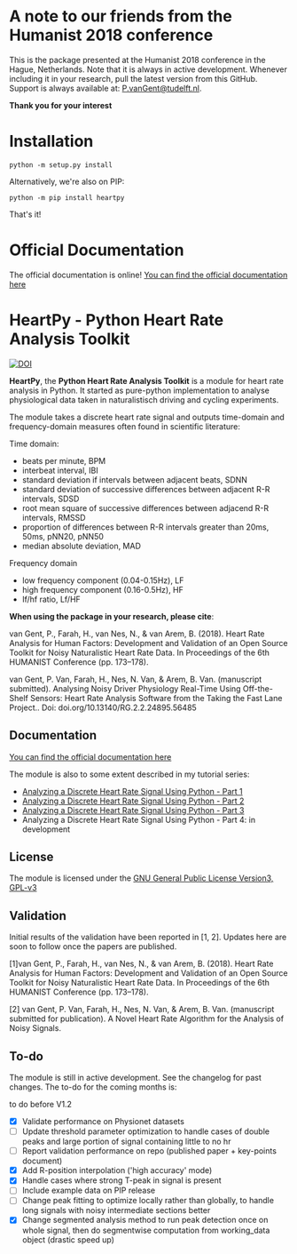 # A note to our friends from the Humanist 2018 conference

This is the package presented at the Humanist 2018 conference in the Hague, Netherlands. Note that it is always in active development. Whenever including it in your research, pull the latest version from this GitHub. Support is always available at: P.vanGent@tudelft.nl.

**Thank you for your interest**

# Installation
```
python -m setup.py install
```

Alternatively, we're also on PIP:
```
python -m pip install heartpy
```

That's it!

# Official Documentation

The official documentation is online! [You can find the official documentation here](https://python-heart-rate-analysis-toolkit.readthedocs.io)

# HeartPy - Python Heart Rate Analysis Toolkit

[![DOI](https://zenodo.org/badge/DOI/10.5281/zenodo.1324311.svg)](https://doi.org/10.5281/zenodo.1324311)

**HeartPy**, the **Python Heart Rate Analysis Toolkit** is a module for heart rate analysis in Python. It started as pure-python implementation to analyse physiological data taken in naturalistisch driving and cycling experiments.

The module takes a discrete heart rate signal and outputs time-domain and frequency-domain measures often found in scientific literature:


Time domain:
* beats per minute, BPM
* interbeat interval, IBI
* standard deviation  if intervals between adjacent beats, SDNN
* standard deviation of successive differences between adjacent R-R intervals, SDSD
* root mean square of successive differences between adjacend R-R intervals, RMSSD
* proportion of differences between R-R intervals greater than 20ms, 50ms, pNN20, pNN50
* median absolute deviation, MAD

Frequency domain
* low frequency component (0.04-0.15Hz), LF
* high frequency component (0.16-0.5Hz), HF
* lf/hf ratio, Lf/HF

**When using the package in your research, please cite**:

van Gent, P., Farah, H., van Nes, N., & van Arem, B. (2018). Heart Rate Analysis for Human Factors: Development and Validation of an Open Source Toolkit for Noisy Naturalistic Heart Rate Data. In Proceedings of the 6th HUMANIST Conference (pp. 173–178).

van Gent, P. Van, Farah, H., Nes, N. Van, & Arem, B. Van. (manuscript submitted). Analysing Noisy Driver Physiology Real-Time Using Off-the-Shelf Sensors: Heart Rate Analysis Software from the Taking the Fast Lane Project.. Doi: doi.org/10.13140/RG.2.2.24895.56485


## Documentation

[You can find the official documentation here](https://python-heart-rate-analysis-toolkit.readthedocs.io)

The module is also to some extent described in my tutorial series:

* [Analyzing a Discrete Heart Rate Signal Using Python - Part 1](http://www.paulvangent.com/2016/03/15/analyzing-a-discrete-heart-rate-signal-using-python-part-1/)
* [Analyzing a Discrete Heart Rate Signal Using Python - Part 2](http://www.paulvangent.com/2016/03/21/analyzing-a-discrete-heart-rate-signal-using-python-part-2/)
* [Analyzing a Discrete Heart Rate Signal Using Python - Part 3](http://www.paulvangent.com/2016/03/30/analyzing-a-discrete-heart-rate-signal-using-python-part-3/)
* Analyzing a Discrete Heart Rate Signal Using Python - Part 4: in development


## License
The module is licensed under the [GNU General Public License Version3, GPL-v3](https://opensource.org/licenses/GPL-3.0)

## Validation
Initial results of the validation have been reported in [1, 2]. Updates here are soon to follow once the papers are published.


[1]van Gent, P., Farah, H., van Nes, N., & van Arem, B. (2018). Heart Rate Analysis for Human Factors: Development and Validation of an Open Source Toolkit for Noisy Naturalistic Heart Rate Data. In Proceedings of the 6th HUMANIST Conference (pp. 173–178).

[2] van Gent, P. Van, Farah, H., Nes, N. Van, & Arem, B. Van. (manuscript submitted for publication). A Novel Heart Rate Algorithm for the Analysis of Noisy Signals.



## To-do

The module is still in active development. See the changelog for past changes. The to-do for the coming months is:

to do before V1.2
- [X] Validate performance on Physionet datasets
- [ ] Update threshold parameter optimization to handle cases of double peaks and large portion of signal containing little to no hr
- [ ] Report validation performance on repo (published paper + key-points document)
- [X] Add R-position interpolation ('high accuracy' mode)
- [X] Handle cases where strong T-peak in signal is present
- [ ] Include example data on PIP release
- [ ] Change peak fitting to optimize locally rather than globally, to handle long signals with noisy intermediate sections better
- [X] Change segmented analysis method to run peak detection once on whole signal, then do segmentwise computation from working_data object (drastic speed up)
